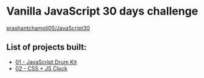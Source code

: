 # Vanilla JavaScript 30 days challenge 
[prashantchamoli05/JavaScript30](http://www.prashantchamoli.tech/JavaScript30)

## List of projects built:
* [01 - JavaScript Drum Kit](http://www.prashantchamoli.tech/JavaScript30/01%20-%20JavaScript%20Drum%20Kit/)
* [02 - CSS + JS Clock](http://www.prashantchamoli.tech/JavaScript30/02%20-%20JS%20and%20CSS%20Clock/)
